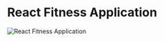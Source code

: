 # React Fitness Application

![React Fitness Application](https://drive.google.com/file/d/177bGkDy9MCVKW3hk2r2-V1BEMGmsSivJ/view?usp=drive_link)
